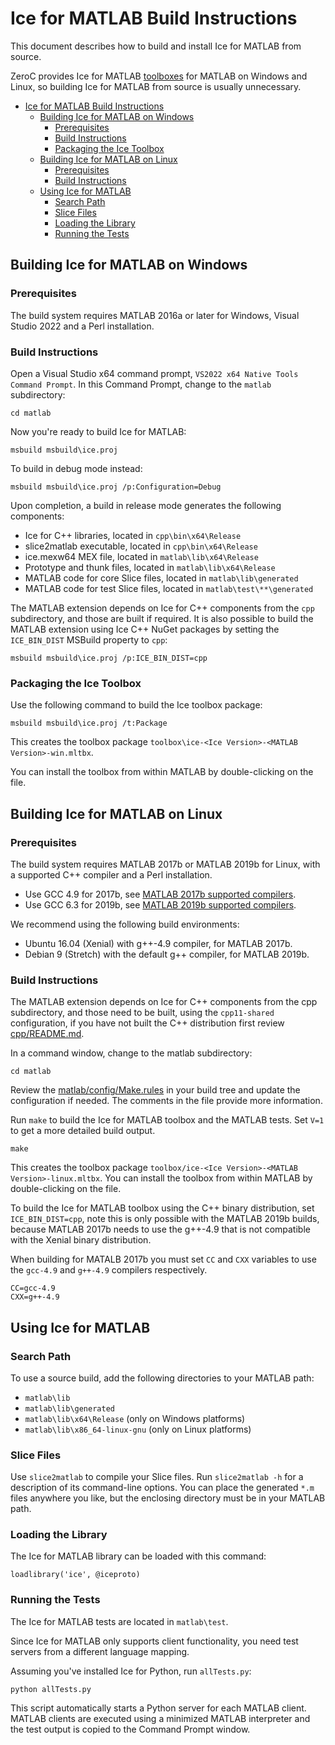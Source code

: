 # Ice for MATLAB Build Instructions

This document describes how to build and install Ice for MATLAB from source.

ZeroC provides Ice for MATLAB [toolboxes][1] for MATLAB on Windows and Linux, so building Ice for MATLAB from source is
usually unnecessary.

- [Ice for MATLAB Build Instructions](#ice-for-matlab-build-instructions)
  - [Building Ice for MATLAB on Windows](#building-ice-for-matlab-on-windows)
    - [Prerequisites](#prerequisites)
    - [Build Instructions](#build-instructions)
    - [Packaging the Ice Toolbox](#packaging-the-ice-toolbox)
  - [Building Ice for MATLAB on Linux](#building-ice-for-matlab-on-linux)
    - [Prerequisites](#prerequisites-1)
    - [Build Instructions](#build-instructions-1)
  - [Using Ice for MATLAB](#using-ice-for-matlab)
    - [Search Path](#search-path)
    - [Slice Files](#slice-files)
    - [Loading the Library](#loading-the-library)
    - [Running the Tests](#running-the-tests)

## Building Ice for MATLAB on Windows

### Prerequisites

The build system requires MATLAB 2016a or later for Windows, Visual Studio 2022
and a Perl installation.

### Build Instructions

Open a Visual Studio x64 command prompt, `VS2022 x64 Native Tools Command Prompt`. In this Command Prompt, change to the
`matlab` subdirectory:

```shell
cd matlab
```

Now you're ready to build Ice for MATLAB:

```shell
msbuild msbuild\ice.proj
```

To build in debug mode instead:

```shell
msbuild msbuild\ice.proj /p:Configuration=Debug
```

Upon completion, a build in release mode generates the following components:

- Ice for C++ libraries, located in `cpp\bin\x64\Release`
- slice2matlab executable, located in `cpp\bin\x64\Release`
- ice.mexw64 MEX file, located in `matlab\lib\x64\Release`
- Prototype and thunk files, located in `matlab\lib\x64\Release`
- MATLAB code for core Slice files, located in `matlab\lib\generated`
- MATLAB code for test Slice files, located in `matlab\test\**\generated`

The MATLAB extension depends on Ice for C++ components from the `cpp`
subdirectory, and those are built if required. It is also possible to build the
MATLAB extension using Ice C++ NuGet packages by setting the `ICE_BIN_DIST`
MSBuild property to `cpp`:

```shell
msbuild msbuild\ice.proj /p:ICE_BIN_DIST=cpp
```

### Packaging the Ice Toolbox

Use the following command to build the Ice toolbox package:

```shell
msbuild msbuild\ice.proj /t:Package
```

This creates the toolbox package `toolbox\ice-<Ice Version>-<MATLAB Version>-win.mltbx`.

You can install the toolbox from within MATLAB by double-clicking on the file.

## Building Ice for MATLAB on Linux

### Prerequisites

The build system requires MATLAB 2017b or MATLAB 2019b for Linux, with a supported C++ compiler and a Perl installation.

- Use GCC 4.9 for 2017b, see [MATLAB 2017b supported compilers][2].
- Use GCC 6.3 for 2019b, see [MATLAB 2019b supported compilers][3].

We recommend using the following build environments:

- Ubuntu 16.04 (Xenial) with g++-4.9 compiler, for MATLAB 2017b.
- Debian 9 (Stretch) with the default g++ compiler, for MATLAB 2019b.

### Build Instructions

The MATLAB extension depends on Ice for C++ components from the cpp subdirectory, and those need to be built, using the
`cpp11-shared` configuration, if you have not built the C++ distribution first review [cpp/README.md](../cpp/README.md).

In a command window, change to the matlab subdirectory:

```shell
cd matlab
```

Review the [matlab/config/Make.rules](config/Make.rules) in your build tree and update the configuration if needed. The
comments in the file provide more information.

Run `make` to build the Ice for MATLAB toolbox and the MATLAB tests. Set `V=1` to get a more detailed build output.

```shell
make
```

This creates the toolbox package `toolbox/ice-<Ice Version>-<MATLAB Version>-linux.mltbx`. You can install the toolbox from
within MATLAB by double-clicking on the file.

To build the Ice for MATLAB toolbox using the C++ binary distribution, set `ICE_BIN_DIST=cpp`, note this is only possible
with the MATLAB 2019b builds, because MATLAB 2017b needs to use the g++-4.9 that is not compatible with the Xenial
binary distribution.

When building for MATALB 2017b you must set `CC` and `CXX` variables to use the `gcc-4.9` and `g++-4.9` compilers
respectively.

```shell
CC=gcc-4.9
CXX=g++-4.9
```

## Using Ice for MATLAB

### Search Path

To use a source build, add the following directories to your MATLAB path:

- `matlab\lib`
- `matlab\lib\generated`
- `matlab\lib\x64\Release` (only on Windows platforms)
- `matlab\lib\x86_64-linux-gnu` (only on Linux platforms)

### Slice Files

Use `slice2matlab` to compile your Slice files. Run `slice2matlab -h` for a description of its command-line options. You
can place the generated `*.m` files anywhere you like, but the enclosing directory must be in your MATLAB path.

### Loading the Library

The Ice for MATLAB library can be loaded with this command:

```shell
loadlibrary('ice', @iceproto)
```

### Running the Tests

The Ice for MATLAB tests are located in `matlab\test`.

Since Ice for MATLAB only supports client functionality, you need test servers from a different language mapping.

Assuming you've installed Ice for Python, run `allTests.py`:

```shell
python allTests.py
```

This script automatically starts a Python server for each MATLAB client. MATLAB clients are executed using a minimized
MATLAB interpreter and the test output is copied to the Command Prompt window.

[1]: https://zeroc.com/downloads/ice
[2]: https://www.mathworks.com/content/dam/mathworks/mathworks-dot-com/support/sysreq/files/SystemRequirements-Release2017b_SupportedCompilers.pdf
[3]: https://www.mathworks.com/content/dam/mathworks/mathworks-dot-com/support/sysreq/files/system-requirements-release-2019b-supported-compilers.pdf
